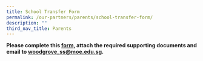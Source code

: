 ```yaml
---
title: School Transfer Form
permalink: /our-partners/parents/school-transfer-form/
description: ""
third_nav_title: Parents
---
```

**Please complete this [form](/files/Request%20for%20School%20Transfer%20for%20students%20studying%20in%20current%20Mainstream%20schools.pdf), attach the required supporting documents and email to [woodgrove\_ss@moe.edu.sg](mailto:woodgrove_ss@moe.edu.sg).**